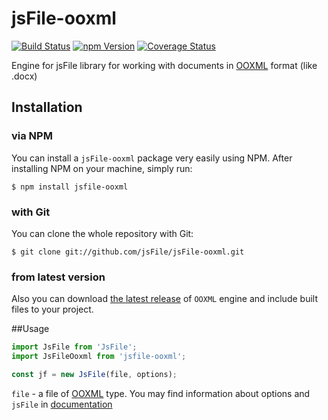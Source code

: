 # jsFile-ooxml 
[![Build Status](https://secure.travis-ci.org/jsFile/jsFile-ooxml.svg?branch=master)](https://travis-ci.org/jsFile/jsFile-ooxml) 
[![npm Version](https://img.shields.io/npm/v/jsfile-ooxml.svg)](https://www.npmjs.com/package/jsfile-ooxml)
[![Coverage Status](https://coveralls.io/repos/jsFile/jsFile-ooxml/badge.svg?branch=master&service=github)](https://coveralls.io/github/jsFile/jsFile-ooxml?branch=master)

Engine for jsFile library for working with documents in [OOXML](http://officeopenxml.com/) format (like .docx)

## Installation
### via NPM

You can install a <code>jsFile-ooxml</code> package very easily using NPM. After
installing NPM on your machine, simply run:
````
$ npm install jsfile-ooxml
````

### with Git

You can clone the whole repository with Git:
````
$ git clone git://github.com/jsFile/jsFile-ooxml.git
````

### from latest version

Also you can download [the latest release](https://github.com/jsFile/jsFile-ooxml/tree/master/dist) of `OOXML` engine and include built files to your project.


##Usage
````js
import JsFile from 'JsFile';
import JsFileOoxml from 'jsfile-ooxml';

const jf = new JsFile(file, options);
````
`file` - a file of [OOXML](http://officeopenxml.com/) type. You may find information about options and `jsFile` in [documentation](https://github.com/jsFile/jsFile#installation)
